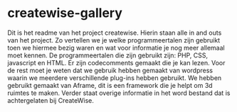 # createwise-gallery
Dit is het readme van het project createwise. Hierin staan alle in and outs van het project.
Zo vertellen we je welke programmeertalen zijn gebruikt toen we hiermee bezig waren en wat voor informatie je nog meer allemaal moet kennen. 
De programmeertalen die zijn gebruikt zijn: PHP, CSS, javascript en HTML. Er zijn codecomments gemaakt die je kan lezen.
Voor de rest moet je weten dat we gebruik hebben gemaakt van wordpress waarin we meerdere verschillende plug-ins hebben gebruikt.
We hebben gebruikt gemaakt van Aframe, dit is een framework die je helpt om 3d ruimtes te maken. 
Verder staat overige informatie in het word bestand dat is achtergelaten bij CreateWise. 
